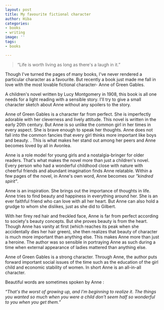 ```yaml
---
layout: post
title: My favourite fictional character
author: Hiba
categories:
- books
- writing
image: ''
tags:
- books

---
```

> “Life is worth living as long as there's a laugh in it.”

Though  I've turned the pages of many books, I've never rendered a particular character as a favourite. But recently a book just made me fall in love with the most lovable fictional character- Anne of Green Gables.

A children's novel written by Lucy Montgomery in 1908, this book is all one needs for a light reading with a sensible story. I'll try to give a small character sketch about Anne without any spoilers to the story.

Anne of Green Gables is a character far from perfect. She is imperfectly adorable with her cleverness and lively attitude. This novel is written in the early 20th century. But Anne is so unlike the common girl in her times in every aspect. She is brave enough to speak her thoughts. Anne does not fall into the common fancies that every girl thinks more important like boys and beauty. . This is what makes her stand out among her peers and Anne becomes loved by all in Avonlea.

Anne is a role model for young girls and a nostalgia-bringer for older readers. That's what makes the novel more than just a children's novel. Every person who had a wonderful childhood close with nature with cheerful friends and abundant imagination finds Anne relatable. Within a few pages of the novel, in Anne's own word, Anne becomes our _"kindred spirit"_.

Anne is an inspiration. She brings out the importance of thoughts in life. Anne tries to find beauty and happiness in everything around her. She is an ever faithful friend who can love with all her heart. But Anne can also hold a grudge to whom she dislikes, just as she did to Gilbert. 

With her firey red hair and freckled face, Anne is far from perfect according to society's beauty concepts. But she proves beauty is from the heart. Though Anne has vanity at first (which reaches its peak when she accidentally dies her hair green), she then realizes that beauty of character is much more important than anything else. This makes Anne more than just a heroine. The author was so sensible in portraying Anne as such during a time when external appearance of ladies mattered than anything else.

Anne of Green Gables is a strong character. Through Anne, the author puts forward important social issues of the time such as the education of the girl child and economic stability of women. In  short Anne is an all-in-all character.

Beautiful words are sometimes spoken by Anne :

_“That's the worst of growing up, and I'm beginning to realize it. The things you wanted so much when you were a child don't seem half so wonderful to you when you get them.”_
